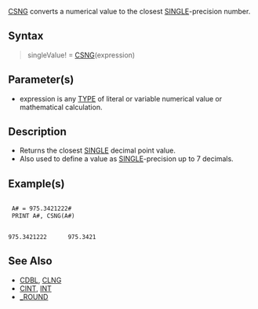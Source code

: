 [CSNG](CSNG) converts a numerical value to the closest [SINGLE](SINGLE)-precision number.

## Syntax
 
> singleValue! = [CSNG](CSNG)(expression)

## Parameter(s)

* expression is any [TYPE](TYPE) of literal or variable numerical value or mathematical calculation.

## Description

* Returns the closest [SINGLE](SINGLE) decimal point value.
* Also used to define a value as [SINGLE](SINGLE)-precision up to 7 decimals.

## Example(s)

```vb

 A# = 975.3421222#
 PRINT A#, CSNG(A#)

```

```text

975.3421222      975.3421

```

## See Also
 
* [CDBL](CDBL), [CLNG](CLNG) 
* [CINT](CINT), [INT](INT) 
* [_ROUND](_ROUND)
